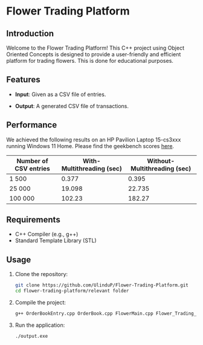 # Flower Trading Platform

## Introduction

Welcome to the Flower Trading Platform! This C++ project using Object Oriented Concepts is designed to provide a user-friendly and efficient platform for trading flowers. This is done for educational purposes.
## Features

- **Input**: Given as a CSV file of entries.

- **Output**: A generated CSV file of transactions.

## Performance

We achieved the following results on an HP Pavilion Laptop 15-cs3xxx running Windows 11 Home. Please find the geekbench scores [here](https://browser.geekbench.com/v6/compute/816667).

| Number of CSV entries | With-Multithreading (sec)| Without-Multithreading (sec)|
|-----------------|-----------------|-----------------|
| 1 500 | 0.377 |  0.395 |
| 25 000 | 19.098 | 22.735  |
| 100 000 | 102.23 | 182.27 |



## Requirements

- C++ Compiler (e.g., g++)
- Standard Template Library (STL)

## Usage

1. Clone the repository:

   ```bash
   git clone https://github.com/UlinduP/Flower-Trading-Platform.git
   cd flower-trading-platform/relevant folder

2. Compile the project:
   ```bash
   g++ OrderBookEntry.cpp OrderBook.cpp FlowerMain.cpp Flower_Trading_Platform.cpp CSVReader.cpp CSVEntry.cpp ExecutionReportEntry.cpp  ExecutionReport.cpp utils.cpp -o output

4. Run the application:
   ```bash
   ./output.exe

